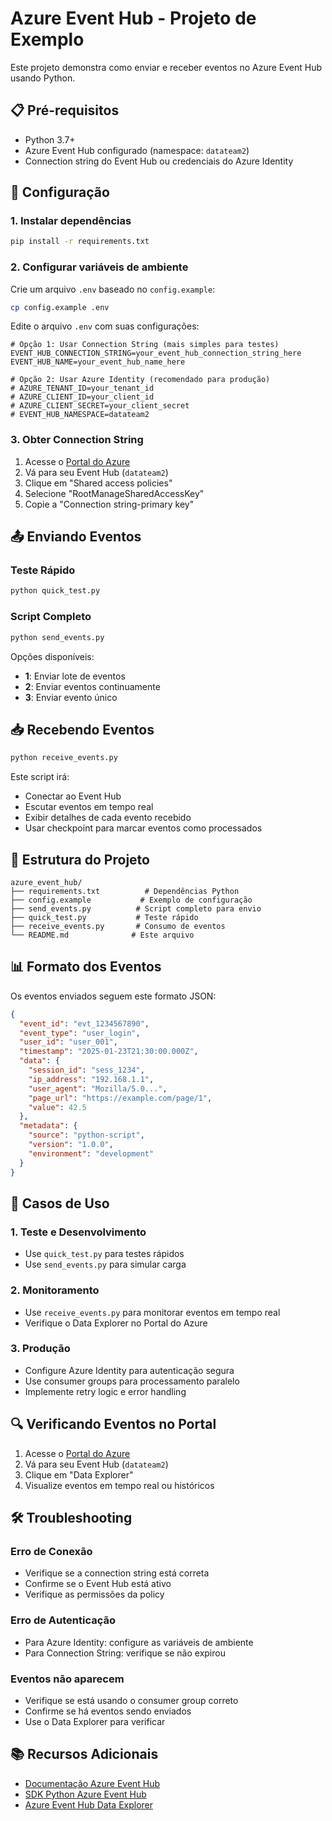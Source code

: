 # Azure Event Hub - Projeto de Exemplo

Este projeto demonstra como enviar e receber eventos no Azure Event Hub usando Python.

## 📋 Pré-requisitos

- Python 3.7+
- Azure Event Hub configurado (namespace: `datateam2`)
- Connection string do Event Hub ou credenciais do Azure Identity

## 🚀 Configuração

### 1. Instalar dependências

```bash
pip install -r requirements.txt
```

### 2. Configurar variáveis de ambiente

Crie um arquivo `.env` baseado no `config.example`:

```bash
cp config.example .env
```

Edite o arquivo `.env` com suas configurações:

```env
# Opção 1: Usar Connection String (mais simples para testes)
EVENT_HUB_CONNECTION_STRING=your_event_hub_connection_string_here
EVENT_HUB_NAME=your_event_hub_name_here

# Opção 2: Usar Azure Identity (recomendado para produção)
# AZURE_TENANT_ID=your_tenant_id
# AZURE_CLIENT_ID=your_client_id
# AZURE_CLIENT_SECRET=your_client_secret
# EVENT_HUB_NAMESPACE=datateam2
```

### 3. Obter Connection String

1. Acesse o [Portal do Azure](https://portal.azure.com)
2. Vá para seu Event Hub (`datateam2`)
3. Clique em "Shared access policies"
4. Selecione "RootManageSharedAccessKey"
5. Copie a "Connection string-primary key"

## 📤 Enviando Eventos

### Teste Rápido

```bash
python quick_test.py
```

### Script Completo

```bash
python send_events.py
```

Opções disponíveis:
- **1**: Enviar lote de eventos
- **2**: Enviar eventos continuamente
- **3**: Enviar evento único

## 📥 Recebendo Eventos

```bash
python receive_events.py
```

Este script irá:
- Conectar ao Event Hub
- Escutar eventos em tempo real
- Exibir detalhes de cada evento recebido
- Usar checkpoint para marcar eventos como processados

## 🔧 Estrutura do Projeto

```
azure_event_hub/
├── requirements.txt          # Dependências Python
├── config.example           # Exemplo de configuração
├── send_events.py          # Script completo para envio
├── quick_test.py           # Teste rápido
├── receive_events.py       # Consumo de eventos
└── README.md              # Este arquivo
```

## 📊 Formato dos Eventos

Os eventos enviados seguem este formato JSON:

```json
{
  "event_id": "evt_1234567890",
  "event_type": "user_login",
  "user_id": "user_001",
  "timestamp": "2025-01-23T21:30:00.000Z",
  "data": {
    "session_id": "sess_1234",
    "ip_address": "192.168.1.1",
    "user_agent": "Mozilla/5.0...",
    "page_url": "https://example.com/page/1",
    "value": 42.5
  },
  "metadata": {
    "source": "python-script",
    "version": "1.0.0",
    "environment": "development"
  }
}
```

## 🎯 Casos de Uso

### 1. Teste e Desenvolvimento
- Use `quick_test.py` para testes rápidos
- Use `send_events.py` para simular carga

### 2. Monitoramento
- Use `receive_events.py` para monitorar eventos em tempo real
- Verifique o Data Explorer no Portal do Azure

### 3. Produção
- Configure Azure Identity para autenticação segura
- Use consumer groups para processamento paralelo
- Implemente retry logic e error handling

## 🔍 Verificando Eventos no Portal

1. Acesse o [Portal do Azure](https://portal.azure.com)
2. Vá para seu Event Hub (`datateam2`)
3. Clique em "Data Explorer"
4. Visualize eventos em tempo real ou históricos

## 🛠️ Troubleshooting

### Erro de Conexão
- Verifique se a connection string está correta
- Confirme se o Event Hub está ativo
- Verifique as permissões da policy

### Erro de Autenticação
- Para Azure Identity: configure as variáveis de ambiente
- Para Connection String: verifique se não expirou

### Eventos não aparecem
- Verifique se está usando o consumer group correto
- Confirme se há eventos sendo enviados
- Use o Data Explorer para verificar

## 📚 Recursos Adicionais

- [Documentação Azure Event Hub](https://docs.microsoft.com/en-us/azure/event-hubs/)
- [SDK Python Azure Event Hub](https://docs.microsoft.com/en-us/azure/event-hubs/event-hubs-python-get-started-send)
- [Azure Event Hub Data Explorer](https://docs.microsoft.com/en-us/azure/event-hubs/event-hubs-explorer)